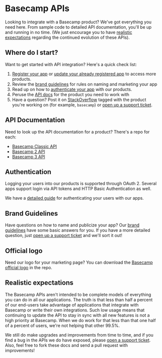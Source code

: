 Basecamp APIs
=============

Looking to integrate with a Basecamp product? We've got everything you need here. From sample code to detailed API documentation, you'll be up and running in no time. (We just encourage you to have [realistic expectations](#realistic-expectations) regarding the continued evolution of these APIs).


Where do I start?
-----------------

Want to get started with API integration? Here's a quick check list:

1. [Register your app](https://launchpad.37signals.com/integrations/new) or [update your already registered app](http://launchpad.37signals.com/integrations) to access more products.
2. Review the [brand guidelines](#brand-guidelines) for rules on naming and marketing your app
3. Read up on how to [authenticate your app](#authentication) with our products.
4. Peruse the [API docs](#products) for the product you need to work with
5. Have a question? Post it on [StackOverflow](http://stackoverflow.com/questions/ask) tagged with the product you're working on (for example, `basecamp`) or [open up a support ticket](https://basecamp.com/support).

API Documentation
-----------------

Need to look up the API documentation for a product? There's a repo for each:

* [Basecamp Classic API](https://github.com/basecamp/basecamp-classic-api)
* [Basecamp 2 API](https://github.com/basecamp/bcx-api)
* [Basecamp 3 API](https://github.com/basecamp/bc3-api)

Authentication
--------------

Logging your users into our products is supported through OAuth 2. Several apps support login via API tokens and HTTP Basic Authentication as well.

We have a [detailed guide](https://github.com/basecamp/api/blob/master/sections/authentication.md) for authenticating your users with our apps.


Brand Guidelines
----------------

Have questions on how to name and publicize your app? Our [brand guidelines](https://github.com/basecamp/api/blob/master/sections/brand_guidelines.md) have some basic answers for you. If you have a more detailed question, just [open up a support ticket](http://help.basecamp.com/tickets/new) and we'll sort it out!


Official logo
-------------

Need our logo for your marketing page? You can download the [Basecamp official logo](https://github.com/basecamp/api/tree/master/logos) in the repo.


Realistic expectations
----------------------

The Basecamp APIs aren't intended to be complete models of everything you can do in all our applications. The truth is that less than half a percent of our end-users take advantage of applications that integrate with Basecamp or write their own integrations. Such low usage means that continuing to update the API to stay in sync with all new features is not a high priority at Basecamp. When we do work for that less than that one half of a percent of users, we're not helping that other 99.5%.

We still do make upgrades and improvements from time to time, and if you find a bug in the APIs we do have exposed, please [open a support ticket](https://basecamp.com/support). Also, feel free to fork these docs and send a pull request with improvements!
